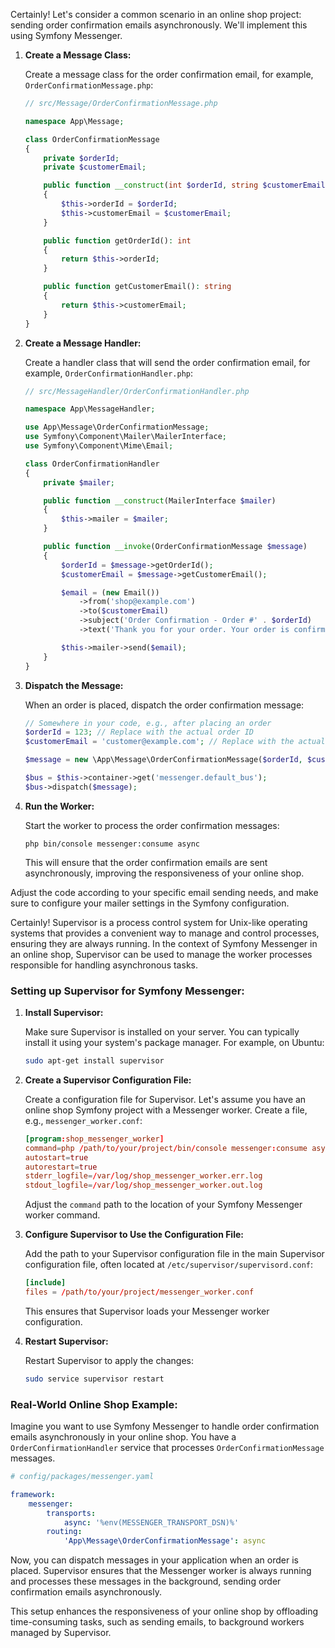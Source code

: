 Certainly! Let's consider a common scenario in an online shop project: sending order confirmation emails asynchronously. We'll implement this using Symfony Messenger.

1. **Create a Message Class:**

   Create a message class for the order confirmation email, for example, `OrderConfirmationMessage.php`:

   ```php
   // src/Message/OrderConfirmationMessage.php

   namespace App\Message;

   class OrderConfirmationMessage
   {
       private $orderId;
       private $customerEmail;

       public function __construct(int $orderId, string $customerEmail)
       {
           $this->orderId = $orderId;
           $this->customerEmail = $customerEmail;
       }

       public function getOrderId(): int
       {
           return $this->orderId;
       }

       public function getCustomerEmail(): string
       {
           return $this->customerEmail;
       }
   }
   ```

2. **Create a Message Handler:**

   Create a handler class that will send the order confirmation email, for example, `OrderConfirmationHandler.php`:

   ```php
   // src/MessageHandler/OrderConfirmationHandler.php

   namespace App\MessageHandler;

   use App\Message\OrderConfirmationMessage;
   use Symfony\Component\Mailer\MailerInterface;
   use Symfony\Component\Mime\Email;

   class OrderConfirmationHandler
   {
       private $mailer;

       public function __construct(MailerInterface $mailer)
       {
           $this->mailer = $mailer;
       }

       public function __invoke(OrderConfirmationMessage $message)
       {
           $orderId = $message->getOrderId();
           $customerEmail = $message->getCustomerEmail();

           $email = (new Email())
               ->from('shop@example.com')
               ->to($customerEmail)
               ->subject('Order Confirmation - Order #' . $orderId)
               ->text('Thank you for your order. Your order is confirmed.');

           $this->mailer->send($email);
       }
   }
   ```

3. **Dispatch the Message:**

   When an order is placed, dispatch the order confirmation message:

   ```php
   // Somewhere in your code, e.g., after placing an order
   $orderId = 123; // Replace with the actual order ID
   $customerEmail = 'customer@example.com'; // Replace with the actual customer email

   $message = new \App\Message\OrderConfirmationMessage($orderId, $customerEmail);

   $bus = $this->container->get('messenger.default_bus');
   $bus->dispatch($message);
   ```

4. **Run the Worker:**

   Start the worker to process the order confirmation messages:

   ```
   php bin/console messenger:consume async
   ```

   This will ensure that the order confirmation emails are sent asynchronously, improving the responsiveness of your online shop.

Adjust the code according to your specific email sending needs, and make sure to configure your mailer settings in the Symfony configuration.


Certainly! Supervisor is a process control system for Unix-like operating systems that provides a convenient way to manage and control processes, ensuring they are always running. In the context of Symfony Messenger in an online shop, Supervisor can be used to manage the worker processes responsible for handling asynchronous tasks.

### Setting up Supervisor for Symfony Messenger:

1. **Install Supervisor:**

   Make sure Supervisor is installed on your server. You can typically install it using your system's package manager. For example, on Ubuntu:

   ```bash
   sudo apt-get install supervisor
   ```

2. **Create a Supervisor Configuration File:**

   Create a configuration file for Supervisor. Let's assume you have an online shop Symfony project with a Messenger worker. Create a file, e.g., `messenger_worker.conf`:

   ```conf
   [program:shop_messenger_worker]
   command=php /path/to/your/project/bin/console messenger:consume async
   autostart=true
   autorestart=true
   stderr_logfile=/var/log/shop_messenger_worker.err.log
   stdout_logfile=/var/log/shop_messenger_worker.out.log
   ```

   Adjust the `command` path to the location of your Symfony Messenger worker command.

3. **Configure Supervisor to Use the Configuration File:**

   Add the path to your Supervisor configuration file in the main Supervisor configuration file, often located at `/etc/supervisor/supervisord.conf`:

   ```conf
   [include]
   files = /path/to/your/project/messenger_worker.conf
   ```

   This ensures that Supervisor loads your Messenger worker configuration.

4. **Restart Supervisor:**

   Restart Supervisor to apply the changes:

   ```bash
   sudo service supervisor restart
   ```

### Real-World Online Shop Example:

Imagine you want to use Symfony Messenger to handle order confirmation emails asynchronously in your online shop. You have a `OrderConfirmationHandler` service that processes `OrderConfirmationMessage` messages.

```yaml
# config/packages/messenger.yaml

framework:
    messenger:
        transports:
            async: '%env(MESSENGER_TRANSPORT_DSN)%'
        routing:
            'App\Message\OrderConfirmationMessage': async
```

Now, you can dispatch messages in your application when an order is placed. Supervisor ensures that the Messenger worker is always running and processes these messages in the background, sending order confirmation emails asynchronously.

This setup enhances the responsiveness of your online shop by offloading time-consuming tasks, such as sending emails, to background workers managed by Supervisor.

